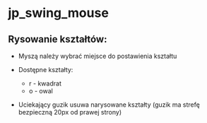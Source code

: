 # jp_swing_mouse

## Rysowanie kształtów:
- Myszą należy wybrać miejsce do postawienia kształtu

- Dostępne kształty:
  - r - kwadrat
  - o - owal

- Uciekający guzik usuwa narysowane kształty (guzik ma strefę bezpieczną 20px od prawej strony)